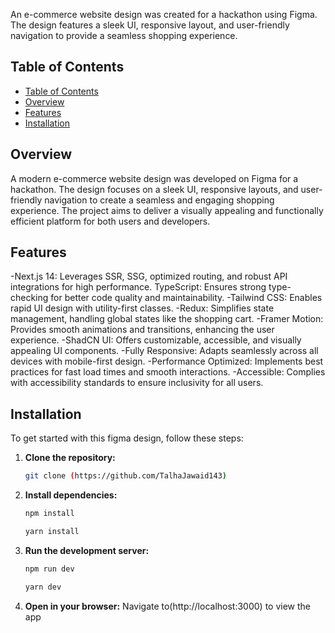 
An e-commerce website design was created for a hackathon using Figma. The design features a sleek UI, responsive layout, and user-friendly navigation to provide a seamless shopping experience.

## Table of Contents


  - [Table of Contents](#table-of-contents)
  - [Overview](#overview)
  - [Features](#features)
  - [Installation](#installation)
## Overview

A modern e-commerce website design was developed on Figma for a hackathon. The design focuses on a sleek UI, responsive layouts, and user-friendly navigation to create a seamless and engaging shopping experience. The project aims to deliver a visually appealing and functionally efficient platform for both users and developers.


## Features

-Next.js 14: Leverages SSR, SSG, optimized routing, and robust API integrations for high performance.
TypeScript: Ensures strong type-checking for better code quality and maintainability.
-Tailwind CSS: Enables rapid UI design with utility-first classes.
-Redux: Simplifies state management, handling global states like the shopping cart.
-Framer Motion: Provides smooth animations and transitions, enhancing the user experience.
-ShadCN UI: Offers customizable, accessible, and visually appealing UI components.
-Fully Responsive: Adapts seamlessly across all devices with mobile-first design.
-Performance Optimized: Implements best practices for fast load times and smooth interactions.
-Accessible: Complies with accessibility standards to ensure inclusivity for all users.

## Installation

To get started with this figma design, follow these steps:

1. **Clone the repository:**

   ```bash
   git clone (https://github.com/TalhaJawaid143)
   ```

2. **Install dependencies:**

   ```bash
   npm install
   ```

   ```bash
   yarn install
   ```

3. **Run the development server:**

   ```bash
   npm run dev
   ```

   ```bash
   yarn dev
   ```

4. **Open in your browser:**
   Navigate to(http://localhost:3000) to view the app
